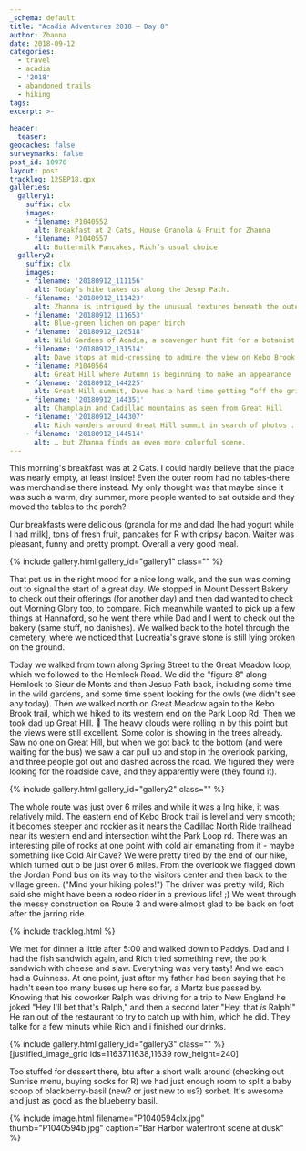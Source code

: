 ```yaml
---
_schema: default
title: "Acadia Adventures 2018 – Day 8"
author: Zhanna
date: 2018-09-12
categories:
  - travel
  - acadia
  - '2018' 
  - abandoned trails
  - hiking
tags:
excerpt: >-
  
header:
  teaser:
geocaches: false
surveymarks: false
post_id: 10976
layout: post
tracklog: 12SEP18.gpx
galleries:
  gallery1:
    suffix: clx
    images:
    - filename: P1040552
      alt: Breakfast at 2 Cats, House Granola & Fruit for Zhanna         
    - filename: P1040557
      alt: Buttermilk Pancakes, Rich’s usual choice          
  gallery2:
    suffix: clx
    images:
    - filename: '20180912_111156'
      alt: Today’s hike takes us along the Jesup Path.        
    - filename: '20180912_111423'
      alt: Zhanna is intrigued by the unusual textures beneath the outer bark.                 
    - filename: '20180912_111653'
      alt: Blue-green lichen on paper birch        
    - filename: '20180912_120518'
      alt: Wild Gardens of Acadia, a scavenger hunt fit for a botanist                                
    - filename: '20180912_131514'
      alt: Dave stops at mid-crossing to admire the view on Kebo Brook.        
    - filename: P1040564
      alt: Great Hill where Autumn is beginning to make an appearance                                
    - filename: '20180912_144225'
      alt: Great Hill summit, Dave has a hard time getting “off the grid”        
    - filename: '20180912_144351'
      alt: Champlain and Cadillac mountains as seen from Great Hill                                
    - filename: '20180912_144307'
      alt: Rich wanders around Great Hill summit in search of photos ...        
    - filename: '20180912_144514'
      alt: … but Zhanna finds an even more colorful scene.                                                                  
---
```


This morning's breakfast was at 2 Cats. I could hardly believe that the place was nearly empty, at least inside! Even the outer room had no tables-there was merchandise there instead. My only thought was that maybe since it was such a warm, dry summer, more people wanted to eat outside and they moved the tables to the porch?

Our breakfasts were delicious (granola for me and dad [he had yogurt while I had milk], tons of fresh fruit, pancakes for R with cripsy bacon. Waiter was pleasant, funny and pretty prompt. Overall a very good meal. 

{% include gallery.html gallery_id="gallery1" class="" %}

That put us in the right mood for a nice long walk, and the sun was coming out to signal the start of a great day. We stopped in Mount Dessert Bakery to check out their offerings (for another day) and then dad wanted to check out Morning Glory too, to compare. Rich meanwhile wanted to pick up a few things at Hannaford, so he went there while Dad and I went to check out the bakery (same stuff, no danishes). We walked back to the hotel through the cemetery, where we noticed that Lucreatia's grave stone is still lying broken on the ground.

Today we walked from town along Spring Street to the Great Meadow loop, which we followed to the Hemlock Road. We did the "figure 8" along Hemlock to Sieur de Monts and then Jesup Path back, including some time in the wild gardens, and some time spent looking for the owls (we didn't see any today). Then we walked north on Great Meadow again to the Kebo Brook trail, which we hiked to its western end on the Park Loop Rd. Then we took dad up Great Hill. 🙂 The heavy clouds were rolling in by this point but the views were still excellent. Some color is showing in the trees already. Saw no one on Great Hill, but when we got back to the bottom (and were waiting for the bus) we saw a car pull up and stop in the overlook parking, and three people got out and dashed across the road. We figured they were looking for the roadside cave, and they apparently were (they found it). 

{% include gallery.html gallery_id="gallery2" class="" %}

The whole route was just over 6 miles and while it was a lng hike, it was relatively mild. The eastern end of Kebo Brook trail is level and very smooth; it becomes steeper and rockier as it nears the Cadillac North Ride trailhead near its western end and intersection wiht the Park Loop rd. There was an interesting pile of rocks at one point with cold air emanating from it - maybe something like Cold Air Cave? We were pretty tired by the end of our hike, which turned out o be just over 6 miles. From the overlook we flagged down the Jordan Pond bus on its way to the visitors center and then back to the village green. ("Mind your hiking poles!") The driver was pretty wild; Rich said she might have been a rodeo rider in a previous life! ;) We went through the messy construction on Route 3 and were almost glad to be back on foot after the jarring ride.

{% include tracklog.html %}

We met for dinner a little after 5:00 and walked down to Paddys. Dad and I had the fish sandwich again, and Rich tried something new, the pork sandwich with cheese and slaw. Everything was very tasty! And we each had a Guinness. At one point, just after my father had been saying that he hadn't seen too many buses up here so far, a Martz bus passed by. Knowing that his coworker Ralph was driving for a trip to New England he joked "Hey I'll bet that's Ralph," and then a second later "Hey, that *is* Ralph!" He ran out of the restaurant to try to catch up with him, which he did. They talke for a few minuts while Rich and i finished our drinks.

{% include gallery.html gallery_id="gallery3" class="" %}
[justified_image_grid ids=11637,11638,11639 row_height=240]

Too stuffed for dessert there, btu after a short walk around (checking out Sunrise menu, buying socks for R) we had just enough room to split a baby scoop of blackberry-basil (new? or just new to us?) sorbet. It's awesome and just as good as the blueberry basil. 

{% include image.html filename="P1040594clx.jpg" thumb="P1040594b.jpg" caption="Bar Harbor waterfront scene at dusk" %}
